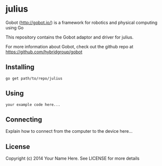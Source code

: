 # julius

Gobot (http://gobot.io/) is a framework for robotics and physical computing using Go

This repository contains the Gobot adaptor and driver for julius.

For more information about Gobot, check out the github repo at
https://github.com/hybridgroup/gobot

## Installing

    go get path/to/repo/julius

## Using

    your example code here...

## Connecting

Explain how to connect from the computer to the device here...

## License

Copyright (c) 2014 Your Name Here. See LICENSE for more details
